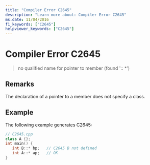 ```yaml
---
title: "Compiler Error C2645"
description: "Learn more about: Compiler Error C2645"
ms.date: 11/04/2016
f1_keywords: ["C2645"]
helpviewer_keywords: ["C2645"]
---
```

# Compiler Error C2645

> no qualified name for pointer to member (found ':: *')

## Remarks

The declaration of a pointer to a member does not specify a class.

## Example

The following example generates C2645:

```cpp
// C2645.cpp
class A {};
int main() {
   int B::* bp;   // C2645 B not defined
   int A::* ap;   // OK
}
```

